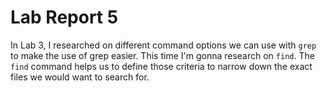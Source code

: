 # Lab Report 5
In Lab 3, I researched on different command options we can use with `grep` to make the use of grep easier. This time I'm gonna research on `find`.
The `find` command helps us to define those criteria to narrow down the exact files we would want to search for. 
